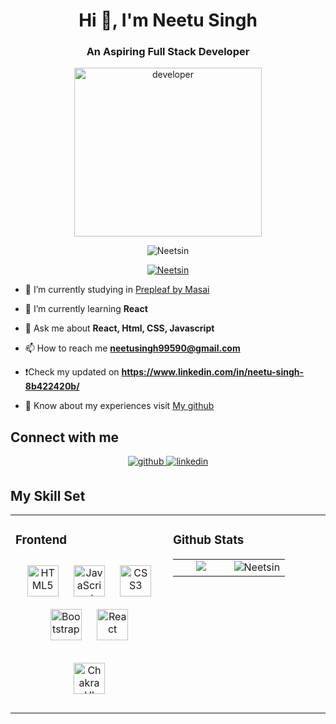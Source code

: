 <h1 align="center">Hi 👋, I'm Neetu Singh</h1>

<h3 align="center">An Aspiring Full Stack Developer</h3>

<p align="center"><img src="https://media.tenor.com/Bpv9wTLKMskAAAAM/computer-nerds.gif" alt="developer" width="300px" height="270px" /></p>

<p align="center"><img src="https://komarev.com/ghpvc/?username=Neetsin&label=Profile%20views&color=0e75b6&style=flat" alt="Neetsin" /></p>

<p align="center"><a href="https://github.com/ryo-ma/github-profile-trophy"><img src="https://github-profile-trophy.vercel.app/?username=Neetsin" alt="Neetsin" /></a></p>


- 🔭 I’m currently studying in [Prepleaf by Masai](https://www.prepleaf.com/)

- 🌱 I’m currently learning **React**

- 💬 Ask me about **React, Html, CSS, Javascript**

- 📫 How to reach me **neetusingh99590@gmail.com**

- ❗️Check my updated on **https://www.linkedin.com/in/neetu-singh-8b422420b/** 

- 📄 Know about my experiences visit [My github](https://github.com/Neetsin)

## Connect with me  
<div align="center">
<a href="https://github.com/https://github.com/Neetsin/" target="_blank">
<img src=https://img.shields.io/badge/github-%2324292e.svg?&style=for-the-badge&logo=github&logoColor=white alt=github style="margin-bottom: 5px;" />
</a>
<a href="https://www.linkedin.com/in/neetu-singh-8b422420b/" target="_blank">
<img src=https://img.shields.io/badge/linkedin-%231E77B5.svg?&style=for-the-badge&logo=linkedin&logoColor=white alt=linkedin style="margin-bottom: 5px;" />
</a>  
</div>  

## My Skill Set  
<table><tr><td valign="top" width="50%">

### Frontend  
<div align="center">  
<a href="https://en.wikipedia.org/wiki/HTML5" target="_blank"><img style="margin: 10px" src="https://profilinator.rishav.dev/skills-assets/html5-original-wordmark.svg" alt="HTML5" height="50" /></a>  
<a href="https://www.javascript.com/" target="_blank"><img style="margin: 10px" src="https://profilinator.rishav.dev/skills-assets/javascript-original.svg" alt="JavaScript" height="50" /></a>  
<a href="https://www.w3schools.com/css/" target="_blank"><img style="margin: 10px" src="https://profilinator.rishav.dev/skills-assets/css3-original-wordmark.svg" alt="CSS3" height="50" /></a>  
<a href="https://getbootstrap.com/docs/3.4/javascript/" target="_blank"><img style="margin: 10px" src="https://profilinator.rishav.dev/skills-assets/bootstrap-plain.svg" alt="Bootstrap" height="50" /></a>  
<a href="https://reactjs.org/" target="_blank"><img style="margin: 10px" src="https://profilinator.rishav.dev/skills-assets/react-original-wordmark.svg" alt="React" height="50" /></a>    

<a href="https://chakra-ui.com/" target="_blank"><img style="margin: 10px" src="https://profilinator.rishav.dev/skills-assets/chakraui.png" alt="Chakra UI" height="50" /></a></div>

</td><td valign="top" width="50%">

### Github Stats   

<table><tr><td valign="top" width="50%">
<div align="center"><img src="https://github-readme-stats.vercel.app/api?username=Neetsin&show_icons=true&count_private=true&hide_border=true" align="center" /></div>

</td><td valign="top" width="50%">

<div align="center"><img align="center" src="https://github-readme-streak-stats.herokuapp.com/?user=Neetsin&" alt='Neetsin' align="center" /></div>

</td></tr></table>  
